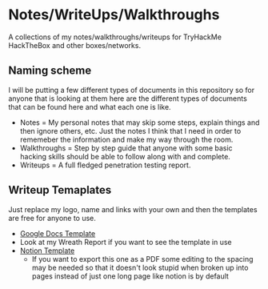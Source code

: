 # Notes/WriteUps/Walkthroughs
A collections of my notes/walkthroughs/writeups for TryHackMe HackTheBox and other boxes/networks. 

## Naming scheme 
I will be putting a few different types of documents in this repository so for anyone that is looking at them here are the different types of documents that can be found here and what each one is like.

* Notes = My personal notes that may skip some steps, explain things and then ignore others, etc. Just the notes I think that I need in order to rememeber the information and make my way through the room.
* Walkthroughs = Step by step guide that anyone with some basic hacking skills should be able to follow along with and complete.
* Writeups = A full fledged penetration testing report.

## Writeup Temaplates
Just replace my logo, name and links with your own and then the templates are free for anyone to use.
* [Google Docs Template](https://docs.google.com/document/d/1ViKmi_d4BGNPTo5u_GlZ-yFBXPOwCIJChbg5JNrwE9Y/edit#)
 * Look at my Wreath Report if you want to see the template in use
* [Notion Template](https://hironewf.notion.site/Penetration-Testing-Report-Template-d720d84dc6034cd992caf933cb692b4f) 
  * If you want to export this one as a PDF some editing to the spacing may be needed so that it doesn't look stupid when broken up into pages instead of just one long page like notion is by default
